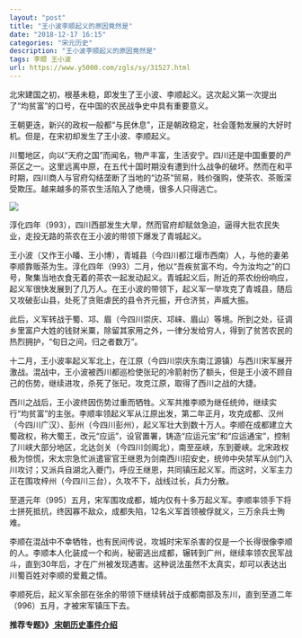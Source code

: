```yaml
---
layout: "post"
title: "王小波李顺起义的原因竟然是"
date: "2018-12-17 16:15"
categories: "宋元历史"
description: "王小波李顺起义的原因竟然是"
tags: 李顺 王小波
url: https://www.y5000.com/zgls/sy/31527.html
---
```






北宋建国之初，根基未稳，即发生了王小波、李顺起义。这次起义第一次提出了“均贫富”的口号，在中国的农民战争史中具有重要意义。

王朝更迭，新兴的政权一般都“与民休息”，正是朝政稳定，社会蓬勃发展的大好时机。但是，在宋初却发生了王小波、李顺起义。

川蜀地区，向以“天府之国”而闻名，物产丰富，生活安宁。四川还是中国重要的产茶区之一。这里远离中原，在五代十国时期没有遭到什么战争的破坏。然而在和平时期，四川商人与官府勾结垄断了当地的“边茶”贸易，贱价强购，使茶农、茶贩深受欺压。越来越多的茶农生活陷入了绝境，很多人只得逃亡。

![](https://img.y5000.com/uploads/allimg/180719/8-1PG9113032418.jpg)

淳化四年（993），四川西部发生大旱，然而官府却赋敛急迫，逼得大批农民失业，走投无路的茶农在王小波的带领下爆发了青城起义。

王小波（又作王小皤、王小博），青城县（今四川都江堰市西南）人，与他的妻弟李顺靠贩茶为生。淳化四年（993）二月，他以“吾疾贫富不均，今为汝均之”的口号，聚集当地衣食无着的茶农一起发动起义。青城起义后，附近的茶农纷纷响应，起义军很快发展到了几万人。在王小波的带领下，起义军一举攻克了青城县，随后又攻破彭山县，处死了贪赃虐民的县令齐元振，开仓济贫，声威大振。

此后，义军转战于蜀、邛、眉（今四川崇庆、邛崃、眉山）等境。所到之处，征调乡里富户大姓的钱财米粟，除留其家用之外，一律分发给穷人，得到了贫苦农民的热烈拥护，“旬日之间，归之者数万”。

十二月，王小波率起义军北上，在江原（今四川崇庆东南江源镇）与西川宋军展开激战。混战中，王小波被西川都巡检使张玘的冷箭射伤了额头，但是王小波不顾自己的伤势，继续进攻，杀死了张玘，攻克江原，取得了西川之战的大捷。

西川之战后，王小波终因伤势过重而牺牲。义军共推李顺为继任统帅，继续实行“均贫富”的主张。李顺率领起义军从江原出发，第二年正月，攻克成都、汉州（今四川广汉）、彭州（今四川彭州），起义军壮大到数十万人。李顺在成都建立大蜀政权，称大蜀王，改元“应运”，设官置署，铸造“应运元宝”和“应运通宝”，控制了川峡大部分地区，北达剑关（今四川剑阁北），南至巫峡，东到夔峡。北宋政权极为惊慌，宋太宗急忙派遣宦官王继恩为剑南西川招安史，统帅中央禁军从剑门入川攻讨；又派兵自湖北入夔门，呼应王继恩，共同镇压起义军。而这时，义军主力正在围攻梓州（今四川三台），久攻不下，战线过长，兵力分散。

至道元年（995）五月，宋军围攻成都，城内仅有十多万起义军。李顺率领手下将士拼死抵抗，终因寡不敌众，成都失陷，12名义军首领被俘就义，三万余兵士殉难。

李顺在混战中不幸牺牲，也有民间传说，攻城时宋军杀害的仅是一个长得很像李顺的人。李顺本人化装成一个和尚，秘密逃出成都，辗转到广州，继续率领农民军战斗，直到30年后，才在广州被发现遇害。这种说法虽然不太真实，却可以表达出川蜀百姓对李顺的爱戴之情。

李顺死后，起义军余部在张余的带领下继续转战于成都南部及东川，直到至道二年（996）五月，才被宋军镇压下去。

**推荐专题》》[ 宋朝历史事件介绍](https://www.y5000.com/zgls/sy/31553.html)**
